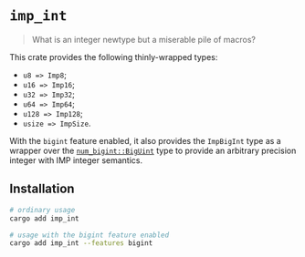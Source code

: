 # `imp_int`
> What is an integer newtype but a miserable pile of macros?

This crate provides the following thinly-wrapped types:
- `u8 => Imp8`;
- `u16 => Imp16`;
- `u32 => Imp32`;
- `u64 => Imp64`;
- `u128 => Imp128`;
- `usize => ImpSize`.

With the `bigint` feature enabled, it also provides the `ImpBigInt` type as a wrapper over the [`num_bigint::BigUint`](https://docs.rs/num-bigint/latest/num_bigint/struct.BigUint.html) type to provide an arbitrary precision integer with IMP integer semantics.

## Installation
```sh
# ordinary usage
cargo add imp_int

# usage with the bigint feature enabled
cargo add imp_int --features bigint
```
